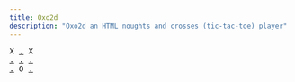 ```yaml
---
title: Oxo2d 
description: "Oxo2d an HTML noughts and crosses (tic-tac-toe) player"
---
```


<pre class="oxo2d">
X <a href="../bm/">.</a> X
<a href="../ao/">.</a> <a href="../b0/">.</a> <a href="../b9/">.</a>
<a href="../bg/">.</a> O <a href="../bn/">.</a>
</pre>
